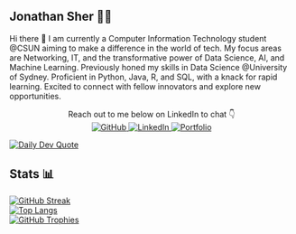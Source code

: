 ## Jonathan Sher 👨‍💻


Hi there 👋
 I am currently a Computer Information Technology student @CSUN aiming to make a difference in the world of tech. My focus areas are Networking, IT, and the transformative power of Data Science, AI, and Machine Learning.  Previously honed my skills in Data Science @University of Sydney.  Proficient in Python, Java, R, and SQL, with a knack for rapid learning.  Excited to connect with fellow innovators and explore new opportunities. 
<div align="center">
  Reach out to me below on LinkedIn to chat 👇
  <br>
  <a href="https://github.com/itsJonnie">
    <img src="https://img.shields.io/badge/GitHub-100000?style=for-the-badge&logo=github&logoColor=white" alt="GitHub">
  </a>
  <a href="https://www.linkedin.com/in/jonathan-sher/">
    <img src="https://img.shields.io/badge/LinkedIn-0A66C2?style=for-the-badge&logo=linkedin&logoColor=white" alt="LinkedIn">
  </a>
  <a href="YOUR_PORTFOLIO_URL_HERE">
    <img src="https://img.shields.io/badge/Portfolio-000080?style=for-the-badge&logo=google-chrome&logoColor=white" alt="Portfolio">
  </a>
</div>

[![Daily Dev Quote](https://quotes-github-readme.vercel.app/api?type=daily)](https://github.com/PiyushKalyan/quotes-github-readme)

## Stats 📊
[![GitHub Streak](https://streak-stats.demolab.com/?user=itsJonnie&theme=dracula)](https://git.io/streak-stats)
<br>
[![Top Langs](https://github-readme-stats.vercel.app/api/top-langs/?username=itsJonnie&layout=compact&theme=gotham)](https://github.com/anuraghazra/github-readme-stats)
<br>
[![GitHub Trophies](https://github-profile-trophy.vercel.app/?username=itsJonnie&theme=dracula)](https://github.com/ryo-ma/github-profile-trophy)


